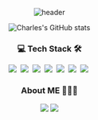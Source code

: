 
<div align="center" style="text-align:center">

 ![header](https://capsule-render.vercel.app/api?type=waving&color=0:b388ff,100:a82da8&height=180&section=header&text=Charles&desc=Welcome%20in%20My%20GitHub&fontSize=80&fontColor=d6ace6&animation=fadeIn&descAlignY=70)
 
</div>

<div align="center" style="text-align:center">
 
 ![Charles's GitHub stats](https://github-readme-stats.vercel.app/api?username=KwonCheulJin&show_icons=true&theme=dracula)

</div>
 
 <h3 align=center>💻 Tech Stack 🛠</h3>

 <p align=center>
  <img src="https://img.shields.io/badge/Java-007396?style=plastic&logo=Java&logoColor=white"/></a>&nbsp 
  <img src="https://img.shields.io/badge/Spring-6DB33F?style=plastic&logo=Spring&logoColor=white"/></a>&nbsp
  <img src="https://img.shields.io/badge/Spring Boot-6DB33F?style=plastic&logo=Spring Boot&logoColor=white"/></a>&nbsp
  <img src="https://img.shields.io/badge/JavaScript-F7DF1E?style=plastic&logo=JavaScript&logoColor=white"/></a>&nbsp
  <img src="https://img.shields.io/badge/CSS3-1572B6?style=plastic&logo=CSS3&logoColor=white"/></a>&nbsp
  <img src="https://img.shields.io/badge/MariaDB-003545?style=plastic&logo=MariaDB&logoColor=white"/></a>&nbsp
  <img src="https://img.shields.io/badge/MySQL-4479A1?style=plastic&logo=MySQL&logoColor=white"/></a>&nbsp
 </p>
  
 <h3 align=center>About ME 🧗🏻‍♀️</h3>
 
 <p align=center>
 <a href="https://www.devkcj.com/"><img src="https://img.shields.io/badge/My tech blog-000000?style=for-the-badge&logo=GitHub&logoColor=white&link=https://www.devkcj.com/"/></a> 
 <a href="mailto:chkftm12@gmail.com"><img src="https://img.shields.io/badge/Gmail-EA4335?style=for-the-badge&logo=Gmail&logoColor=white&link=mailto:chkftm12@gmail.com"/></a>
</p>
<!--
**KwonCheulJin/KwonCheulJin** is a ✨ _special_ ✨ repository because its `README.md` (this file) appears on your GitHub profile.

Here are some ideas to get you started:

- 🔭 I’m currently working on ...
- 🌱 I’m currently learning ...
- 👯 I’m looking to collaborate on ...
- 🤔 I’m looking for help with ...
- 💬 Ask me about ...
- 📫 How to reach me: ...
- 😄 Pronouns: ...
- ⚡ Fun fact: ...
-->
